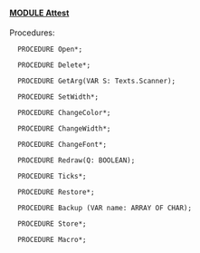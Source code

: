 
#### [MODULE Attest](https://github.com/io-core/Attest/blob/main/Attest.Mod)

Procedures:

```
  PROCEDURE Open*;
```
```
  PROCEDURE Delete*;
```
```
  PROCEDURE GetArg(VAR S: Texts.Scanner);
```
```
  PROCEDURE SetWidth*;
```
```
  PROCEDURE ChangeColor*;
```
```
  PROCEDURE ChangeWidth*;
```
```
  PROCEDURE ChangeFont*;
```
```
  PROCEDURE Redraw(Q: BOOLEAN);
```
```
  PROCEDURE Ticks*;
```
```
  PROCEDURE Restore*;
```
```
  PROCEDURE Backup (VAR name: ARRAY OF CHAR);
```
```
  PROCEDURE Store*;
```
```
  PROCEDURE Macro*;
```

